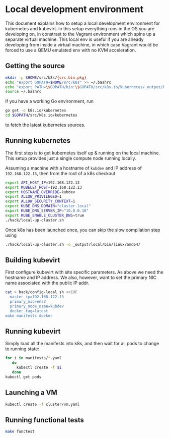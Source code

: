 # Local development environment

This document explains how to setup a local development environment
for kubernetes and kubevirt. In this setup everything runs in the
OS you are developing on, in constrast to the Vagrant environment
which spins up a separate virtual machine. This local env is useful
if you are already developing from inside a virtual machine, in
which case Vagrant would be forced to use a QEMU emulated env with
no KVM acceleration.

## Getting the source

```bash
mkdir -p $HOME/src/k8s/{src,bin,pkg}
echo "export GOPATH=$HOME/src/k8s" >> ~/.bashrc
echo "export PATH=\$GOPATH/bin:\$GOPATH/src/k8s.io/kubernetes/_output/bin:\$PATH" >> ~/.bashrc
source ~/.bashrc
```

If you have a working Go environment, run

```bash
go get -d k8s.io/kubernetes
cd $GOPATH/src/k8s.io/kubernetes
```

to fetch the latest kubernetes sources.

## Running kubernetes

The first step is to get kubernetes itself up & running on the local
machine. This setup provides just a single compute node running
locally.

Assuming a machine with a hostname of `kubdev` and IP address
of `192.168.122.13`, then from the root of a k8s checkout

```bash
export API_HOST_IP=192.168.122.13
export KUBELET_HOST=192.168.122.13
export HOSTNAME_OVERRIDE=kubdev
export ALLOW_PRIVILEGED=1
export ALLOW_SECURITY_CONTEXT=1
export KUBE_DNS_DOMAIN="cluster.local"
export KUBE_DNS_SERVER_IP="10.0.0.10"
export KUBE_ENABLE_CLUSTER_DNS=true
./hack/local-up-cluster.sh
```

Once k8s has been launched once, you can skip the slow compilation
step using

```bash
./hack/local-up-cluster.sh -o _output/local/bin/linux/amd64/
```


## Building kubevirt

First configure kubevirt with site specific parameters. As above
we need the hostname and IP address. We also, however, want to
set the primary NIC name associated with the public IP addr.

```bash
cat > hack/config-local.sh <<EOF
  master_ip=192.168.122.13
  primary_nic=ens3
  primary_node_name=kubdev
  docker_tag=latest
make manifests docker
```

## Running kubevirt

Simply load all the manifests into k8s, and then wait for all
pods to change to running state:

```bash
for i in manifests/*.yaml
   do
     kubectl create -f $i
   done
kubectl get pods
```


## Launching a VM

```bash
kubectl create -f cluster/vm.yaml
```

## Running functional tests

```bash
make functest
```
